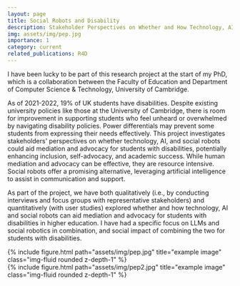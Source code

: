 ```yaml
---
layout: page
title: Social Robots and Disability 
description: Stakeholder Perspectives on Whether and How Technology, AI and Robots Can Help for Mediation and Advocacy for Students with Disabilities
img: assets/img/pep.jpg
importance: 1
category: current
related_publications: R4D
---
```


I have been lucky to be part of this research project at the start of my PhD, which is a collaboration between the Faculty of Education and Department of Computer Science & Technology, University of Cambridge. 

As of 2021-2022, 19% of UK students have disabilities. Despite existing university policies like those at the University of Cambridge, there is room for improvement in supporting students who feel unheard or overwhelmed by navigating disability policies. Power differentials may prevent some students from expressing their needs effectively. This project investigates stakeholders' perspectives on whether technology, AI, and social robots could aid mediation and advocacy for students with disabilities, potentially enhancing inclusion, self-advocacy, and academic success. While human mediation and advocacy can be effective, they are resource intensive. Social robots offer a promising alternative, leveraging artificial intelligence to assist in communication and support.

As part of the project, we have both qualitatively (i.e., by conducting interviews and focus groups with representative stakeholders) and quantitatively (with user studies) explored whether and how technology, AI and social robots can aid mediation and advocacy for students with disabilities in higher education. I have had a specific focus on LLMs and social robotics in combination, and social impact of combining the two for students with disabilities. 


<div class="row">
    <div class="col-sm mt-3 mt-md-0">
        {% include figure.html path="assets/img/pep.jpg" title="example image" class="img-fluid rounded z-depth-1" %}
    </div>
    <div class="col-sm mt-3 mt-md-0">
        {% include figure.html path="assets/img/pep2.jpg" title="example image" class="img-fluid rounded z-depth-1" %}
    </div>
</div>



